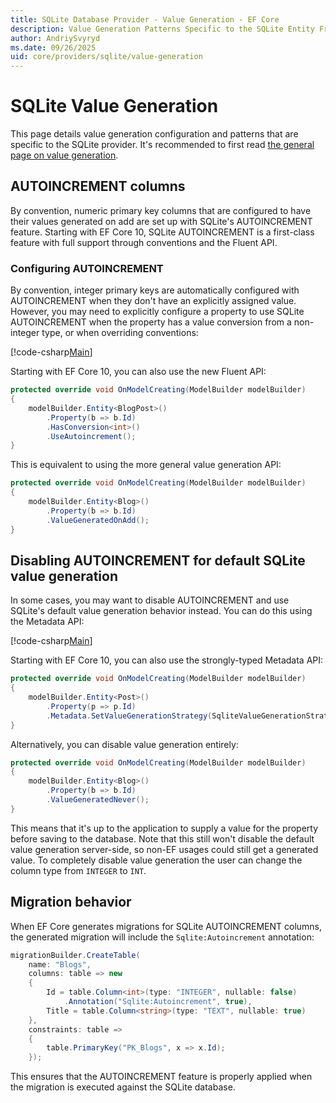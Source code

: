 ```yaml
---
title: SQLite Database Provider - Value Generation - EF Core
description: Value Generation Patterns Specific to the SQLite Entity Framework Core Database Provider
author: AndriySvyryd
ms.date: 09/26/2025
uid: core/providers/sqlite/value-generation
---
```

# SQLite Value Generation

This page details value generation configuration and patterns that are specific to the SQLite provider. It's recommended to first read [the general page on value generation](xref:core/modeling/generated-properties).

## AUTOINCREMENT columns

By convention, numeric primary key columns that are configured to have their values generated on add are set up with SQLite's AUTOINCREMENT feature. Starting with EF Core 10, SQLite AUTOINCREMENT is a first-class feature with full support through conventions and the Fluent API.

### Configuring AUTOINCREMENT

By convention, integer primary keys are automatically configured with AUTOINCREMENT when they don't have an explicitly assigned value. However, you may need to explicitly configure a property to use SQLite AUTOINCREMENT when the property has a value conversion from a non-integer type, or when overriding conventions:

[!code-csharp[Main](../../../../samples/core/Sqlite/ValueGeneration/SqliteAutoincrementWithValueConverter.cs?name=SqliteAutoincrementWithValueConverter&highlight=6)]

Starting with EF Core 10, you can also use the new Fluent API:

```csharp
protected override void OnModelCreating(ModelBuilder modelBuilder)
{
    modelBuilder.Entity<BlogPost>()
        .Property(b => b.Id)
        .HasConversion<int>()
        .UseAutoincrement();
}
```

This is equivalent to using the more general value generation API:

```csharp
protected override void OnModelCreating(ModelBuilder modelBuilder)
{
    modelBuilder.Entity<Blog>()
        .Property(b => b.Id)
        .ValueGeneratedOnAdd();
}
```

## Disabling AUTOINCREMENT for default SQLite value generation

In some cases, you may want to disable AUTOINCREMENT and use SQLite's default value generation behavior instead. You can do this using the Metadata API:

[!code-csharp[Main](../../../../samples/core/Sqlite/ValueGeneration/SqliteValueGenerationStrategyNone.cs?name=SqliteValueGenerationStrategyNone&highlight=5)]

Starting with EF Core 10, you can also use the strongly-typed Metadata API:

```csharp
protected override void OnModelCreating(ModelBuilder modelBuilder)
{
    modelBuilder.Entity<Post>()
        .Property(p => p.Id)
        .Metadata.SetValueGenerationStrategy(SqliteValueGenerationStrategy.None);
}
```

Alternatively, you can disable value generation entirely:

```csharp
protected override void OnModelCreating(ModelBuilder modelBuilder)
{
    modelBuilder.Entity<Blog>()
        .Property(b => b.Id)
        .ValueGeneratedNever();
}
```

This means that it's up to the application to supply a value for the property before saving to the database. Note that this still won't disable the default value generation server-side, so non-EF usages could still get a generated value. To completely disable value generation the user can change the column type from `INTEGER` to `INT`.

## Migration behavior

When EF Core generates migrations for SQLite AUTOINCREMENT columns, the generated migration will include the `Sqlite:Autoincrement` annotation:

```csharp
migrationBuilder.CreateTable(
    name: "Blogs",
    columns: table => new
    {
        Id = table.Column<int>(type: "INTEGER", nullable: false)
            .Annotation("Sqlite:Autoincrement", true),
        Title = table.Column<string>(type: "TEXT", nullable: true)
    },
    constraints: table =>
    {
        table.PrimaryKey("PK_Blogs", x => x.Id);
    });
```

This ensures that the AUTOINCREMENT feature is properly applied when the migration is executed against the SQLite database.